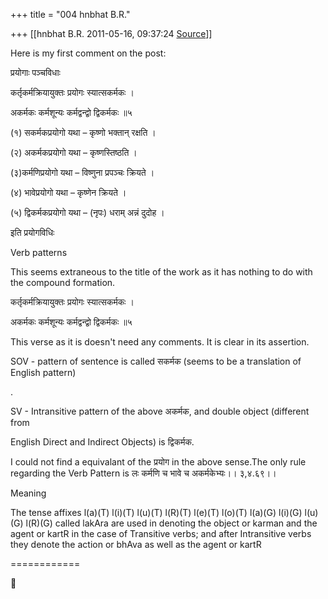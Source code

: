 +++
title = "004 hnbhat B.R."

+++
[[hnbhat B.R.	2011-05-16, 09:37:24 [Source](https://groups.google.com/g/samskrita/c/HTgOtvKZEgg)]]



Here is my first comment on the post:

  

प्रयोगाः पञ्चविधाः

कर्तृकर्मक्रियायुक्तः प्रयोगः स्यात्सकर्मकः ।

अकर्मकः कर्मशून्यः कर्मद्वन्द्वो द्विकर्मकः ॥५

(१) सकर्मकप्रयोगो यथा – कृष्णो भक्तान्‌ रक्षति ।

(२) अकर्मकप्रयोगो यथा – कृष्णस्तिष्ठति ।

(३)कर्मणिप्रयोगो यथा – विष्णुना प्रपञ्चः क्रियते ।

(४) भावेप्रयोगो यथा – कृष्णेन क्रियते ।

(५) द्विकर्मकप्रयोगो यथा – (नृपः) धराम्‌ अन्नं दुदोह ।

इति प्रयोगविधिः

  

Verb patterns

  

This seems extraneous to the title of the work as it has nothing to do with the compound formation.

  

कर्तृकर्मक्रियायुक्तः प्रयोगः स्यात्सकर्मकः ।

अकर्मकः कर्मशून्यः कर्मद्वन्द्वो द्विकर्मकः ॥५

  

This verse as it is doesn't need any comments. It is clear in its assertion.

SOV - pattern of sentence is called सकर्मक (seems to be a translation of English pattern)

.

SV - Intransitive pattern of the above अकर्मक, and double object (different from

English Direct and Indirect Objects) is द्विकर्मक.

  

I could not find a equivalant of the प्रयोग in the above sense.The only rule regarding the Verb Pattern is लः कर्मणि च भावे च अकर्मकेभ्यः।। ३,४.६९।।

  

Meaning

  

The tense affixes l(a)(T) l(i)(T) l(u)(T) l(R)(T) l(e)(T) l(o)(T) l(a)(G) l(i)(G) l(u)(G) l(R)(G) called lakAra are used in denoting the object or karman and the agent or kartR in the case of Transitive verbs; and after Intransitive verbs they denote the action or bhAva as well as the agent or kartR

============




